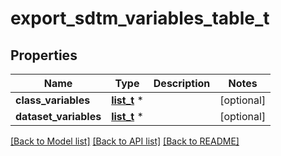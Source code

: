 # export_sdtm_variables_table_t

## Properties
Name | Type | Description | Notes
------------ | ------------- | ------------- | -------------
**class_variables** | [**list_t**](export_sdtm_class_variables_row.md) \* |  | [optional] 
**dataset_variables** | [**list_t**](export_sdtm_dataset_variables_row.md) \* |  | [optional] 

[[Back to Model list]](../README.md#documentation-for-models) [[Back to API list]](../README.md#documentation-for-api-endpoints) [[Back to README]](../README.md)



